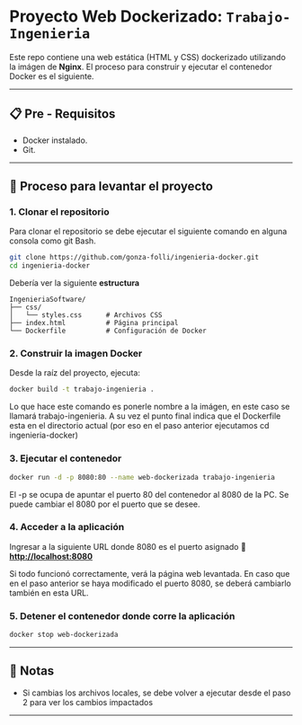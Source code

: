 # **Proyecto Web Dockerizado: `Trabajo-Ingenieria`**

Este repo contiene una web estática (HTML y CSS) dockerizado utilizando la imágen de **Nginx**. El proceso para construir y ejecutar el contenedor Docker es el siguiente.

---

## **📋 Pre - Requisitos**
- Docker instalado.
- Git.

---

## **🚀 Proceso para levantar el proyecto**

### **1. Clonar el repositorio**
Para clonar el repositorio se debe ejecutar el siguiente comando en alguna consola como git Bash.
```bash
git clone https://github.com/gonza-folli/ingenieria-docker.git
cd ingenieria-docker
```
Debería ver la siguiente **estructura**
```
IngenieriaSoftware/
├── css/
│   └── styles.css      # Archivos CSS
├── index.html          # Página principal
└── Dockerfile          # Configuración de Docker
```

### **2. Construir la imagen Docker**
Desde la raíz del proyecto, ejecuta:
```bash
docker build -t trabajo-ingenieria .
```
Lo que hace este comando es ponerle nombre a la imágen, en este caso se llamará trabajo-ingenieria. A su vez el punto final indica que el Dockerfile esta en el directorio actual (por eso en el paso anterior ejecutamos cd ingenieria-docker)


### **3. Ejecutar el contenedor**
```bash
docker run -d -p 8080:80 --name web-dockerizada trabajo-ingenieria
```

El -p se ocupa de apuntar el puerto 80 del contenedor al 8080 de la PC. Se puede cambiar el 8080 por el puerto que se desee.

### **4. Acceder a la aplicación**
Ingresar a la siguiente URL donde 8080 es el puerto asignado
🔗 **[http://localhost:8080](http://localhost:8080)**  

Si todo funcionó correctamente, verá la página web levantada. En caso que en el paso anterior se haya modificado el puerto 8080, se deberá cambiarlo también en esta URL.

### **5. Detener el contenedor donde corre la aplicación**
```bash
docker stop web-dockerizada
```

---

## **📌 Notas**
- Si cambias los archivos locales, se debe volver a ejecutar desde el paso 2 para ver los cambios impactados
 

---